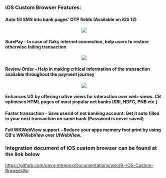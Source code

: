 ### iOS Custom Browser Features:
#### Auto fill SMS into bank pages' OTP fields (Available on iOS 12)

<p align="center">
  <img src ="https://media.giphy.com/media/kG16kdfY2N9oizUeTL/giphy.gif" />
</p>

#### SurePay - In case of flaky internet connection, help users to restore otherwise failing transaction
<p align="center">
  <img src ="https://media.giphy.com/media/MuE9Qkn4ENNKGtQhJb/giphy.gif" />
</p>

#### Review Order - Help in making critical information of the transaction available throughout the payment journey

<p align="center">
  <img src ="https://thumbs.gfycat.com/CleverSmallFanworms-size_restricted.gif" />
</p>

#### Enhances UX by offering native views for interaction over web-views. CB optimises HTML pages of most popular net banks (SBI, HDFC, PNB etc.)
#### Faster transaction - Save userid of net banking account. Get it auto filled in your next transaction on same bank (Password is never saved)
#### Full WKWebView support - Reduce your apps memory foot print by using CB's WKWebView over UIWebView.



### Integration document of iOS custom browser can be found at the link below

https://github.com/payu-intrepos/Documentations/wiki/9.-iOS-Custom-Browser#si
